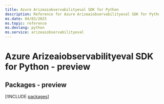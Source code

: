 ```yaml
---
title: Azure Arizeaiobservabilityeval SDK for Python
description: Reference for Azure Arizeaiobservabilityeval SDK for Python
ms.date: 04/03/2025
ms.topic: reference
ms.devlang: python
ms.service: arizeaiobservabilityeval
---
```

# Azure Arizeaiobservabilityeval SDK for Python - preview
## Packages - preview
[!INCLUDE [packages](arizeaiobservabilityeval-index.md)]